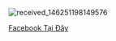 ![received_146251198149576](https://user-images.githubusercontent.com/115351102/230367034-81928e42-1c66-4596-b3ed-7e12581b5c9d.jpeg)


   <div>

   <a href="https://www.facebook.com/profile.php?id=100066421973540&mibextid=ZbWKwL"> Facebook Tại Đây </a>

</body
           
                   
<div>
       <script type="text/javascript"> 

       alert("Chào mừng bạn đen trang web của tôi.");  

   </script>
   
